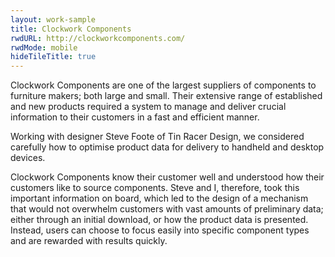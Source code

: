 ```yaml
---
layout: work-sample
title: Clockwork Components
rwdURL: http://clockworkcomponents.com/
rwdMode: mobile
hideTileTitle: true
---
```


Clockwork Components are one of the largest suppliers of components to furniture makers; both large and small. Their extensive range of established and new products required a system to manage and deliver crucial information to their customers in a fast and efficient manner.

Working with designer Steve Foote of Tin Racer Design, we considered carefully how to optimise product data for delivery to handheld and desktop devices.

Clockwork Components know their customer well and understood how their customers like to source components. Steve and I, therefore, took this important information on board, which led to the design of a mechanism that would not overwhelm customers with vast amounts of preliminary data; either through an initial download, or how the product data is presented. Instead, users can choose to focus easily into specific component types and are rewarded with results quickly.
